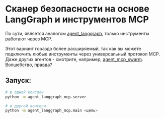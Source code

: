# Сканер безопасности на основе LangGraph и инструментов MCP

По сути, является аналогом [agent_langgraph](../agent_langgraph/README.md), только инструменты работают через MCP.

Этот вариант гораздо более расширяемый, так как вы можете подключить любые инструменты через универсальный протокол MCP.
Даже других агентов - смотрите, например, [agent_mcp_swarm](../agent_mcp_swarm/README.md). Волшебство, правда?

## Запуск:

```bash
# в одной консоли
pythom -m agent_langgraph_mcp.server

# в другой консоли
python -m agent_langgraph_mcp.main <цель>
```
